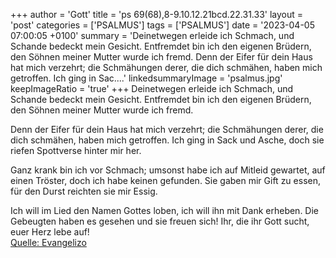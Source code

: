 +++
author = 'Gott'
title = 'ps 69(68),8-9.10.12.21bcd.22.31.33'
layout = 'post'
categories = ['PSALMUS']
tags = ['PSALMUS']
date = '2023-04-05 07:00:05 +0100'
summary = 'Deinetwegen erleide ich Schmach, und Schande bedeckt mein Gesicht. Entfremdet bin ich den eigenen Brüdern, den Söhnen meiner Mutter wurde ich fremd.  Denn der Eifer für dein Haus hat mich verzehrt; die Schmähungen derer, die dich schmähen, haben mich getroffen. Ich ging in Sac....'
linkedsummaryImage = 'psalmus.jpg'
keepImageRatio = 'true'
+++
Deinetwegen erleide ich Schmach,
und Schande bedeckt mein Gesicht.
Entfremdet bin ich den eigenen Brüdern,
den Söhnen meiner Mutter wurde ich fremd.

Denn der Eifer für dein Haus hat mich verzehrt;
die Schmähungen derer, die dich schmähen, haben mich getroffen.
Ich ging in Sack und Asche,
doch sie riefen Spottverse hinter mir her.<!--more-->

Ganz krank bin ich vor Schmach;
umsonst habe ich auf Mitleid gewartet,
auf einen Tröster, doch ich habe keinen gefunden.
Sie gaben mir Gift zu essen,
für den Durst reichten sie mir Essig.

Ich will im Lied den Namen Gottes loben,
ich will ihn mit Dank erheben.
Die Gebeugten haben es gesehen und sie freuen sich!
Ihr, die ihr Gott sucht, euer Herz lebe auf!<br> [Quelle: Evangelizo](https://evangeliumtagfuertag.org/DE/gospel)